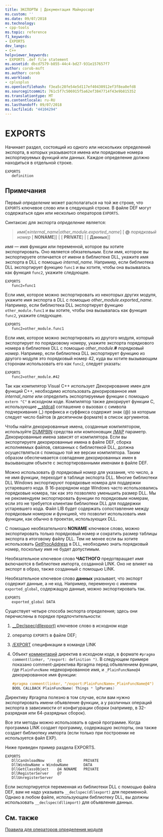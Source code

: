 ```yaml
---
title: ЭКСПОРТЫ | Документация Майкрософт
ms.custom: ''
ms.date: 09/07/2018
ms.technology:
- cpp-tools
ms.topic: reference
f1_keywords:
- EXPORTS
dev_langs:
- C++
helpviewer_keywords:
- EXPORTS .def file statement
ms.assetid: dbcd7579-b855-44c4-bd27-931e157657f7
author: corob-msft
ms.author: corob
ms.workload:
- cplusplus
ms.openlocfilehash: f3ea5c28fe54e5d117ef40430912ef3f8ea0efd8
ms.sourcegitcommit: 761c5f7c506915f5a62ef3847714f43e9b815352
ms.translationtype: MT
ms.contentlocale: ru-RU
ms.lasthandoff: 09/07/2018
ms.locfileid: "44104294"
---
```

# <a name="exports"></a>EXPORTS

Начинает раздел, состоящий из одного или нескольких определений экспорта, в которых указываются имена или порядковые номера экспортируемых функций или данных. Каждое определение должно находиться в отдельной строке.

```DEF
EXPORTS
   definition
```  

## <a name="remarks"></a>Примечания

Первый *определение* может располагаться на той же строке, что `EXPORTS` ключевое слово или в следующей строке. В файле DEF могут содержаться один или несколько операторов `EXPORTS`.

Синтаксис для экспорта *определение* является:

> *имя*\[__=__*internal_name*|*other_module.exported_name*] \[ **\@** _порядковый номер_ \[ **NONAME**]] \[ \[ **PRIVATE**] | \[ **Данных**]]

*имя* — имя функции или переменной, которое вы хотите экспортировать. Оно является обязательным. Если имя, которое вы экспортируете отличается от имени в библиотеке DLL, укажите имя экспорта в DLL с помощью *internal_name*. Например, если библиотека DLL экспортирует функцию `func1` и вы хотите, чтобы она вызывалась как функция `func2`, укажите следующее.

```DEF
EXPORTS
   func2=func1
```

Если имя, которое можно экспортировать из некоторых других модуля, укажите имя экспорта в DLL с помощью *other_module.exported_name*. Например, если библиотека DLL экспортирует функцию `other_module.func1` и вы хотите, чтобы она вызывалась как функция `func2`, укажите следующее.

```DEF
EXPORTS
   func2=other_module.func1
```

Если имя, которое можно экспортировать из другого модуля, который экспортирует по порядковому номеру, укажите экспорта порядкового номера в библиотеке DLL с помощью *other_module*.__#__ *порядковый номер*. Например, если библиотека DLL экспортирует функцию из другого модуля это порядковый номер 42, куда вы хотите вызывающим сторонам использовать его как `func2`, следует указать:

```DEF
EXPORTS
   func2=other_module.#42
```

Так как компилятор Visual C++ использует Декорирование имен для функций C++, необходимо использовать декорированное имя *internal_name* или определить экспортируемые функции с помощью `extern "C"` в исходном коде. Компилятор также декорирует функции C, использующие [__stdcall](../../cpp/stdcall.md) соглашение о вызовах с символа подчеркивания (\_) префикса и суффикса содержит знак (\@) за которым следует число байтов (в десятичном формате) в список аргументов.

Чтобы найти декорированные имена, созданные компилятором, используйте [DUMPBIN](../../build/reference/dumpbin-reference.md) средства или компоновщик [/MAP](../../build/reference/map-generate-mapfile.md) параметр. Декорированные имена зависят от компилятора. Если вы экспортируете декорированные имена в файле DEF, сборка исполняемых файлов, связанных с библиотекой DLL, должна осуществляться с помощью той же версии компилятора. Таким образом обеспечивается совпадение декорированных имен в вызывающем объекте с экспортированными именами в файле DEF.

Можно использовать \@ *порядковый номер* для указания, что число, а не имя функции, переходит в таблице экспорта DLL. Многие библиотеки DLL Windows экспортируют порядковые номера для поддержки устаревшего кода. В 16-разрядном коде Windows часто использовались порядковые номера, так как это позволяло уменьшить размер DLL. Мы не рекомендуем экспортировать функции по порядковым номерам, если это не требуется клиентам библиотеки DLL для поддержки устаревшего кода. Файл LIB будет содержать сопоставление между порядковым номером и функцией, что позволит использовать имя функции, как обычно в проектах, использующих DLL.

С помощью необязательного **NONAME** ключевое слово, можно экспортировать только порядковый номер и сократить размер таблицы экспорта в итоговому файлу DLL. Тем не менее если вы хотите использовать [GetProcAddress](https://msdn.microsoft.com/library/windows/desktop/ms683212.aspx) в DLL, необходимо знать порядковый номер, поскольку имя не будет допустимым.

Необязательное ключевое слово **ЧАСТНОГО** предотвращает *имя* включаются в библиотеке импорта, созданной LINK. Оно не влияет на экспорт в образ, также созданный с помощью LINK.

Необязательное ключевое слово **данных** указывает, что экспорт содержит данные, а не код. Например, переменную с именем `exported_global`, содержащую данные, можно экспортировать так.

```DEF
EXPORTS
   exported_global DATA
```  

Существует четыре способа экспорта определения; здесь они перечислены в порядке предпочтительности:

1. [__Declspec(dllexport)](../../cpp/dllexport-dllimport.md) ключевое слово в исходном коде

2. оператор `EXPORTS` в файле DEF;

3. [/EXPORT](../../build/reference/export-exports-a-function.md) спецификации в команде LINK

4. Объект [комментарий](../../preprocessor/comment-c-cpp.md) директив в исходном коде, в формате `#pragma comment(linker, "/export: definition ")`. В следующем примере показано comment-директива #pragma перед объявлением функции, где `PlainFuncName` недекорированное имя, и `_PlainFuncName@4` декорированное имя функции:

    ```cpp
    #pragma comment(linker, "/export:PlainFuncName=_PlainFuncName@4")
    BOOL CALLBACK PlainFuncName( Things * lpParams)
    ```

Директиву #pragma полезно в том случае, если вам нужно экспортировать имени объявление функции, а у различных операций экспорта в зависимости от конфигурации сборки (например, в 32-разрядная или 64-разрядных сборок).

Все эти методы можно использовать в одной программе. Когда программа LINK создает программу, содержащую экспорты, она также создает библиотеку импорта (если только при построении не используется файл EXP). 

Ниже приведен пример раздела EXPORTS.

```DEF
EXPORTS
   DllCanUnloadNow      @1          PRIVATE
   DllWindowName = WindowName       DATA
   DllGetClassObject    @4 NONAME   PRIVATE
   DllRegisterServer    @7
   DllUnregisterServer
```  

Если экспортируется переменная из библиотеки DLL с помощью файла DEF, вам не надо указывать `__declspec(dllexport)` для переменной. Однако в любом файле, использующем библиотеку DLL, вы должны использовать `__declspec(dllimport)` для объявления данных.

## <a name="see-also"></a>См. также

[Правила для операторов определения модуля](../../build/reference/rules-for-module-definition-statements.md)
